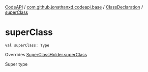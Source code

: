 [CodeAPI](../../index.md) / [com.github.jonathanxd.codeapi.base](../index.md) / [ClassDeclaration](index.md) / [superClass](.)

# superClass

`val superClass: Type`

Overrides [SuperClassHolder.superClass](../-super-class-holder/super-class.md)

Super type

